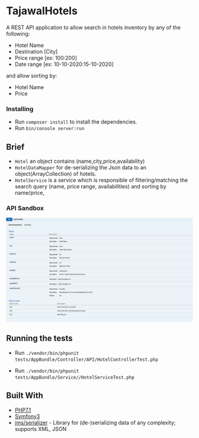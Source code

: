 # TajawalHotels

A REST API application to allow search in hotels inventory by any of the following:
- Hotel Name
- Destination [City]
- Price range [ex: $100:$200]
- Date range [ex: 10-10-2020:15-10-2020]

and allow sorting by:

- Hotel Name 
- Price

### Installing

- Run `composer install` to install the dependencies.
- Run `bin/console server:run`

## Brief
- `Hotel` an object contains (name,city,price,availability)
- `HotelDataMapper` for de-serializing the Json data to an object(ArrayCollection) of hotels.
- `HotelService` is a service which is responsible of filtering/matching the search query (name, price range, availabilities) 
and sorting by name/price,

### API Sandbox

![ScreenShot](/web/api-sandbox.png)

## Running the tests

- Run `./vendor/bin/phpunit tests/AppBundle/Controller/API/HotelControllerTest.php`

- Run `./vendor/bin/phpunit tests/AppBundle/Service//HotelServiceTest.php`

## Built With

* [PHP7.1](http://php.net)
* [Symfony3](http://www.symfony.com) 
* [jms/serializer](https://jmsyst.com/libs/serializer) - Library for (de-)serializing data of any complexity; supports XML, JSON
